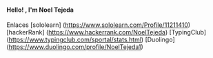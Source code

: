 #### Hello! , I'm Noel Tejeda

Enlaces
[sololearn] (https://www.sololearn.com/Profile/11211410)
[hackerRank] (https://www.hackerrank.com/NoelTejeda)
[TypingClub] (https://www.typingclub.com/sportal/stats.html)
[Duolingo] (https://www.duolingo.com/profile/NoelTejeda1)



